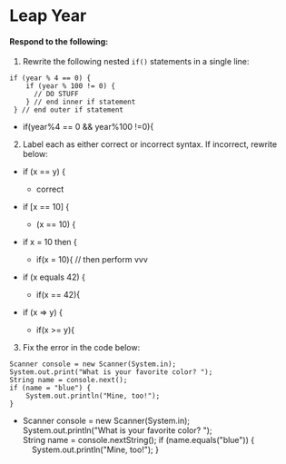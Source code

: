# Leap Year
#### Respond to the following:

1. Rewrite the following nested `if()` statements in a single line:
  ```
  if (year % 4 == 0) {
      if (year % 100 != 0) {
        // DO STUFF
      } // end inner if statement
   } // end outer if statement
  ```
  * if(year%4 == 0 && year%100 !=0){


2. Label each as either correct or incorrect syntax. If incorrect, rewrite below:
  * if (x == y) {

    * correct

  * if [x == 10] {

    * (x == 10) {

  * if x = 10 then {

    * if(x = 10){ // then perform vvv

  * if (x equals 42) {

    * if(x == 42){

  * if (x => y) {

    * if(x >= y){


3. Fix the error in the code below:

  ```
  Scanner console = new Scanner(System.in);
  System.out.print("What is your favorite color? ");
  String name = console.next();
  if (name = "blue") {
      System.out.println("Mine, too!");
  }
  ```

  *  Scanner console = new Scanner(System.in);
  System.out.println("What is your favorite color? ");
  String name = console.nextString();
  if (name.equals("blue")) {
      System.out.println("Mine, too!");
  }

